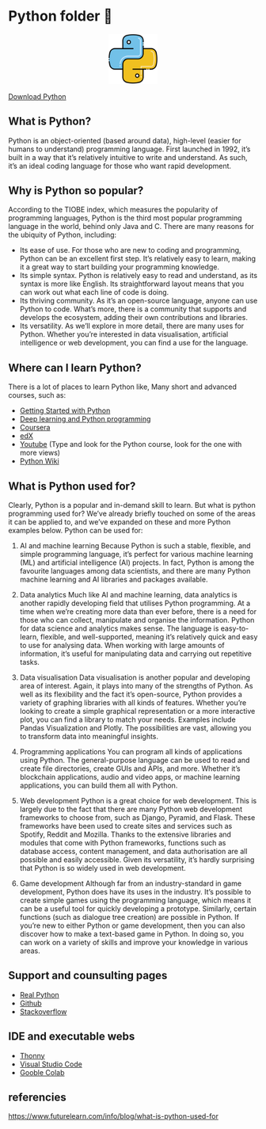 <h1>Python folder 🐍</h1>


<p align="center">
    <img src="https://github.com/fullmakeralchemist/SCI/blob/84bfa407f38e6e4cb0be79921398ca2d362c914c/assets/python.png" alt="Python" width="20%">
  </a>
</p>


[Download Python](https://www.python.org/downloads/)

<!---
![Python](https://github.com/fullmakeralchemist/SCI/blob/84bfa407f38e6e4cb0be79921398ca2d362c914c/assets/python.png)
-->

<!---
<center>
<img src=".\SCIE\assets\python.png" width="60%">
</center>
-->

## What is Python?
Python is an object-oriented (based around data), high-level (easier for humans to understand) programming language. First launched in 1992, it’s built in a way that it’s relatively intuitive to write and understand. As such, it’s an ideal coding language for those who want rapid development. 

## Why is Python so popular? 
According to the TIOBE index, which measures the popularity of programming languages, Python is the third most popular programming language in the world, behind only Java and C. There are many reasons for the ubiquity of Python, including: 

* Its ease of use. For those who are new to coding and programming, Python can be an excellent first step. It’s relatively easy to learn, making it a great way to start building your programming knowledge.
* Its simple syntax. Python is relatively easy to read and understand, as its syntax is more like English. Its straightforward layout means that you can work out what each line of code is doing. 
* Its thriving community. As it’s an open-source language, anyone can use Python to code. What’s more, there is a community that supports and develops the ecosystem, adding their own contributions and libraries. 
* Its versatility. As we’ll explore in more detail, there are many uses for Python. Whether you’re interested in data visualisation, artificial intelligence or web development, you can find a use for the language. 

## Where can I learn Python?

There is a lot of places to learn Python like, Many short and advanced courses, such as:
* [Getting Started with Python](https://www.futurelearn.com/courses/programming-for-everybody-python)
* [Deep learning and Python programming](https://www.futurelearn.com/experttracks/advanced-ai-microsoft-azure)
* [Coursera](https://es.coursera.org/)
* [edX](https://www.edx.org/)
* [Youtube](https://www.youtube.com/) (Type and look for the Python course, look for the one with more views)
* [Python Wiki](https://wiki.python.org/moin/BeginnersGuide)


## What is Python used for?
Clearly, Python is a popular and in-demand skill to learn. But what is python programming used for? We’ve already briefly touched on some of the areas it can be applied to, and we’ve expanded on these and more Python examples below. Python can be used for:  

1. AI and machine learning 
Because Python is such a stable, flexible, and simple programming language, it’s perfect for various machine learning (ML) and artificial intelligence (AI) projects. In fact, Python is among the favourite languages among data scientists, and there are many Python machine learning and AI libraries and packages available. 

2. Data analytics 
Much like AI and machine learning, data analytics is another rapidly developing field that utilises Python programming. At a time when we’re creating more data than ever before, there is a need for those who can collect, manipulate and organise the information. Python for data science and analytics makes sense. The language is easy-to-learn, flexible, and well-supported, meaning it’s relatively quick and easy to use for analysing data. When working with large amounts of information, it’s useful for manipulating data and carrying out repetitive tasks.  

3. Data visualisation 
Data visualisation is another popular and developing area of interest. Again, it plays into many of the strengths of Python. As well as its flexibility and the fact it’s open-source, Python provides a variety of graphing libraries with all kinds of features. Whether you’re looking to create a simple graphical representation or a more interactive plot, you can find a library to match your needs. Examples include Pandas Visualization and Plotly. The possibilities are vast, allowing you to transform data into meaningful insights. 

4. Programming applications 
You can program all kinds of applications using Python. The general-purpose language can be used to read and create file directories, create GUIs and APIs, and more. Whether it’s blockchain applications, audio and video apps, or machine learning applications, you can build them all with Python. 

5. Web development 
Python is a great choice for web development. This is largely due to the fact that there are many Python web development frameworks to choose from, such as Django, Pyramid, and Flask. These frameworks have been used to create sites and services such as Spotify, Reddit and Mozilla. Thanks to the extensive libraries and modules that come with Python frameworks, functions such as database access, content management, and data authorisation are all possible and easily accessible. Given its versatility, it’s hardly surprising that Python is so widely used in web development. 

6. Game development 
Although far from an industry-standard in game development, Python does have its uses in the industry. It’s possible to create simple games using the programming language, which means it can be a useful tool for quickly developing a prototype. Similarly, certain functions (such as dialogue tree creation) are possible in Python. If you’re new to either Python or game development, then you can also discover how to make a text-based game in Python. In doing so, you can work on a variety of skills and improve your knowledge in various areas. 

## Support and counsulting pages

* [Real Python](https://realpython.com/)
* [Github](https://github.com/)
* [Stackoverflow](https://stackoverflow.com/)

## IDE and executable webs
* [Thonny](https://thonny.org/)
* [Visual Studio Code](https://code.visualstudio.com/)
* [Gooble Colab](https://colab.research.google.com/?hl=es)

## referencies

https://www.futurelearn.com/info/blog/what-is-python-used-for